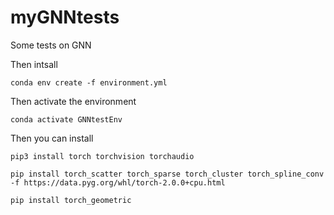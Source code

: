 # myGNNtests
Some tests on GNN

Then intsall 

```
conda env create -f environment.yml
```

Then activate the environment

```conda activate GNNtestEnv```

Then you can install 

```pip3 install torch torchvision torchaudio```

```pip install torch_scatter torch_sparse torch_cluster torch_spline_conv -f https://data.pyg.org/whl/torch-2.0.0+cpu.html```

```pip install torch_geometric```